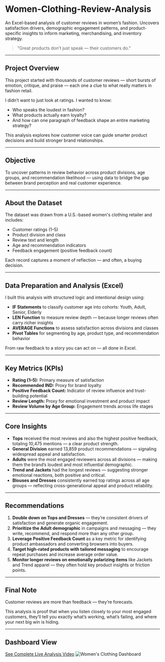 # Women-Clothing-Review-Analysis
An Excel-based analysis of customer reviews in women’s fashion. Uncovers satisfaction drivers, demographic engagement patterns, and product-specific insights to inform marketing, merchandising, and inventory strategy.

>"Great products don’t just speak — their customers do."

---

## Project Overview

This project started with thousands of customer reviews — short bursts of emotion, critique, and praise — each one a clue to what really matters in fashion retail.

I didn’t want to just look at ratings. I wanted to know:

- Who speaks the loudest in fashion?
- What products actually earn loyalty?
- And how can one paragraph of feedback shape an entire marketing strategy?

This analysis explores how customer voice can guide smarter product decisions and build stronger brand relationships.

---

## Objective

To uncover patterns in review behavior across product divisions, age groups, and recommendation likelihood — using data to bridge the gap between brand perception and real customer experience.

---

## About the Dataset

The dataset was drawn from a U.S.-based women's clothing retailer and includes:

- Customer ratings (1–5)
- Product division and class
- Review text and length
- Age and recommendation indicators
- Feedback engagement (positive feedback count)

Each record captures a moment of reflection — and often, a buying decision.

---

## Data Preparation and Analysis (Excel)

I built this analysis with structured logic and intentional design using:

- **IF Statements** to classify customer age into cohorts: Youth, Adult, Senior, Elderly
- **LEN Function** to measure review depth — because longer reviews often carry richer insights
- **AVERAGE Functions** to assess satisfaction across divisions and classes
- **Pivot Tables** for segmenting by age, product type, and recommendation behavior

From raw feedback to a story you can act on — all done in Excel.

---

## Key Metrics (KPIs)

- **Rating (1–5):** Primary measure of satisfaction
- **Recommended IND:** Proxy for brand loyalty
- **Positive Feedback Count:** Indicator of review influence and trust-building potential
- **Review Length:** Proxy for emotional investment and product impact
- **Review Volume by Age Group:** Engagement trends across life stages

---

## Core Insights

- **Tops** received the most reviews and also the highest positive feedback, totaling 10,475 mentions — a clear product strength.
- **General Division** earned 13,859 product recommendations — signaling widespread appeal and satisfaction.
- **Adults** were the most engaged reviewers across all divisions — making them the brand’s loudest and most influential demographic.
- **Trend and Jackets** had the longest reviews — suggesting stronger emotional reactions, both positive and critical.
- **Blouses and Dresses** consistently earned top ratings across all age groups — reflecting cross-generational appeal and product reliability.

---

## Recommendations

1. **Double down on Tops and Dresses** — they’re consistent drivers of satisfaction and generate organic engagement.
2. **Prioritize the Adult demographic** in campaigns and messaging — they write, recommend, and respond more than any other group.
3. **Leverage Positive Feedback Count** as a key metric for identifying product ambassadors and converting browsers into buyers.
4. **Target high-rated products with tailored messaging** to encourage repeat purchases and increase average order value.
5. **Monitor longer reviews on emotionally polarizing items** like Jackets and Trend apparel — they often hold key product insights or friction points.

---

## Final Note

Customer reviews are more than feedback — they’re forecasts.

This analysis is proof that when you listen closely to your most engaged customers, they’ll tell you exactly what’s working, what’s failing, and where your next big win is hiding.

---

## Dashboard View
<a href="https://www.linkedin.com/posts/john-gaius-m_excelanalytics-ecommercedata-datastorytelling-activity-7321242166918307842-nEl-?utm_source=share&utm_medium=member_desktop&rcm=ACoAABwTWvwBrwno3DC96otPksttbAeLF72I-bQ">See Complete Live Analysis Video</a>
![Women's Clothing Dashboard](https://github.com/user-attachments/assets/6da19668-822c-4a64-a56e-9a0c9d61a810)
